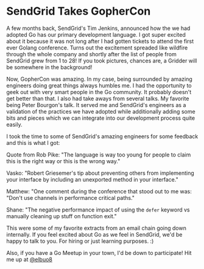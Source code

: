 # SendGrid Takes GopherCon

A few months back, SendGrid's Tim Jenkins, announced how the we had adopted Go has our primary development language.
I got super excited about it because it was not long after I had gotten tickets to attend the first ever Golang
conference. Turns out the excitement spreaded like wildfire through the whole company and shortly after the list of 
people from SendGrid grew from 1 to 28! If you took pictures, chances are, a Gridder will be somewhere in the background!

Now, GopherCon was amazing. In my case, being surrounded by amazing engineers doing great things always humbles me. I had
the opportunity to geek out with very smart people in the Go community. It probably doesn't get better than that. I also had
take aways from several talks. My favorite being Peter Bourgon's talk. It served me and SendGrid's engineers as a validation
of the practices we have adopted while additionally adding some bits and pieces which we can integrate into our development 
process quite easily.

I took the time to some of SendGrid's amazing engineers for some feedback and this is what I got:

Quote from Rob Pike: 
"The language is way too young for people to claim this is the right way or this is the wrong way."

Vasko:
"Robert Griesemer's tip about preventing others from implementing your interface by including an unexported method in your interface."

Matthew:
"One comment during the conference that stood out to me was: "Don't use channels in performance critical paths."

Shane:
"The negative performance impact of using the `defer` keyword vs manually cleaning up stuff on function exit."

This were some of my favorite extracts from an email chain going down internally. If you feel excited about Go
as we feel in SendGrid, we'd be happy to talk to you. For hiring or just learning purposes. :)

Also, if you have a Go Meetup in your town, I'd be down to participate! Hit me up at [@elbuo8](https://twitter.com/elbuo8)
